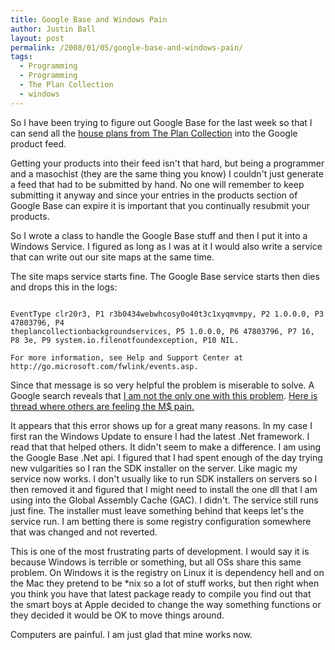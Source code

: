 ```yaml
---
title: Google Base and Windows Pain
author: Justin Ball
layout: post
permalink: /2008/01/05/google-base-and-windows-pain/
tags:
  - Programming
  - Programming
  - The Plan Collection
  - windows
---
```


So I have been trying to figure out Google Base for the last week so that I can send all the <a href="http://www.theplancollection.com" title="The Plan Collection">house plans from The Plan Collection</a> into the Google product feed.

Getting your products into their feed isn't that hard, but being a programmer and a masochist (they are the same thing you know) I couldn't just generate a feed that had to be submitted by hand.  No one will remember to keep submitting it anyway and since your entries in the products section of Google Base can expire it is important that you continually resubmit your products.

So I wrote a class to handle the Google Base stuff and then I put it into a Windows Service.  I figured as long as I was at it I would also write a service that can write out our site maps at the same time.

The site maps service starts fine.  The Google Base service starts then dies and drops this in the logs:

<pre><code class="ruby">
EventType clr20r3, P1 r3b0434webwhcosy0o40t3c1xyqmvmpy, P2 1.0.0.0, P3 47803796, P4
theplancollectionbackgroundservices, P5 1.0.0.0, P6 47803796, P7 16, P8 3e, P9 system.io.filenotfoundexception, P10 NIL.

For more information, see Help and Support Center at http://go.microsoft.com/fwlink/events.asp.
</pre></code>

Since that message is so very helpful the problem is miserable to solve.  A Google search reveals that <a href="http://blogs.msdn.com/elton/archive/2006/03/06/545090.aspx">I am not the only one with this problem</a>.  <a href="http://forums.microsoft.com/MSDN/ShowPost.aspx?PostID=328111&SiteID=1&mode=1">Here is thread where others are feeling the M$ pain.</a>

It appears that this error shows up for a great many reasons.  In my case I first ran the Windows Update to ensure I had the latest .Net framework.  I read that that helped others.  It didn't seem to make a difference.  I am using the Google Base .Net api.  I figured that I had spent enough of the day trying new vulgarities so I ran the SDK installer on the server.  Like magic my service now works.  I don't usually like to run SDK installers on servers so I then removed it and figured that I might need to install the one dll that I am using into the Global Assembly Cache (GAC).  I didn't.  The service still runs just fine.  The installer must leave something behind that keeps let's the service run.  I am betting there is some registry configuration somewhere that was changed and not reverted.

This is one of the most frustrating parts of development.  I would say it is because Windows is terrible or something, but all OSs share this same problem.  On Windows it is the registry on Linux it is dependency hell and on the Mac they pretend to be *nix so a lot of stuff works, but then right when you think you have that latest package ready to compile you find out that the smart boys at Apple decided to change the way something functions or they decided it would be OK to move things around.

Computers are painful.  I am just glad that mine works now.
